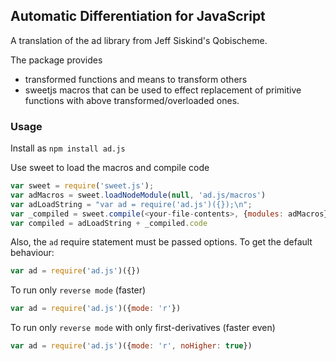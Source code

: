 ## Automatic Differentiation for JavaScript

A translation of the ad library from Jeff Siskind's Qobischeme.

The package provides
- transformed functions and means to transform others
- sweetjs macros that can be used to effect replacement of primitive functions
with above transformed/overloaded ones.

### Usage

Install as `npm install ad.js`

Use sweet to load the macros and compile code

``` javascript
var sweet = require('sweet.js');
var adMacros = sweet.loadNodeModule(null, 'ad.js/macros')
var adLoadString = "var ad = require('ad.js')({});\n";
var _compiled = sweet.compile(<your-file-contents>, {modules: adMacros});
var compiled = adLoadString + _compiled.code
```

Also, the `ad` require statement must be passed options.
To get the default behaviour:

``` javascript
var ad = require('ad.js')({})
```

To run only `reverse mode` (faster)

``` javascript
var ad = require('ad.js')({mode: 'r'})
```

To run only `reverse mode` with only first-derivatives (faster even)

``` javascript
var ad = require('ad.js')({mode: 'r', noHigher: true})
```
